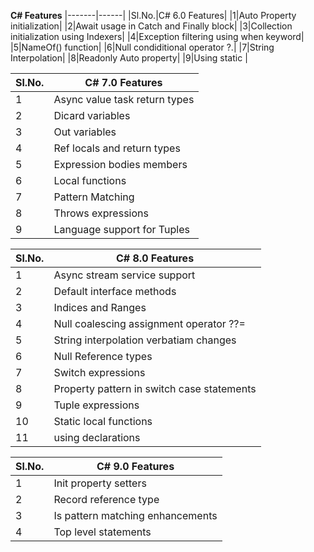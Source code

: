 ﻿**C# Features**
|-------|------|
|Sl.No.|C# 6.0 Features|
|1|Auto Property initialization|
|2|Await usage in Catch and Finally block|
|3|Collection initialization using Indexers|
|4|Exception filtering using when keyword|
|5|NameOf() function|
|6|Null condiditional operator ?.|
|7|String Interpolation|
|8|Readonly Auto property|
|9|Using static |


|Sl.No.|C# 7.0 Features|
|-------|------|
|1|Async value task return types|
|2|Dicard variables|
|3|Out variables|
|4|Ref locals and return types|
|5|Expression bodies members|
|6|Local functions|
|7|Pattern Matching|
|8|Throws expressions|
|9|Language support for Tuples |


|Sl.No.|C# 8.0 Features|
|-------|------|
|1|Async stream service support|
|2|Default interface methods|
|3|Indices and Ranges|
|4|Null coalescing assignment operator ??=|
|5|String interpolation verbatiam changes|
|6|Null Reference types|
|7|Switch expressions|
|8|Property pattern in switch case statements|
|9|Tuple expressions |
|10|Static local functions|
|11|using declarations|

|Sl.No.|C# 9.0 Features|
|-------|------|
|1|Init property setters|
|2|Record reference type|
|3|Is pattern matching enhancements|
|4|Top level statements|

